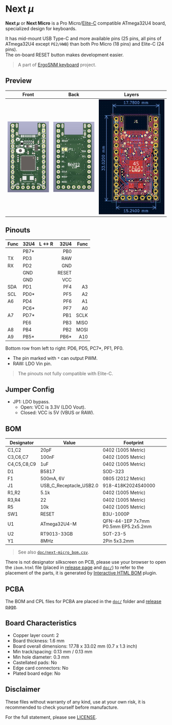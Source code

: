 # Next *μ*

**Next *μ*** or **Next Micro** is a Pro Micro/[Elite-C](https://deskthority.net/wiki/Elite-C) compatible ATmega32U4 board, specialized design for keyboards.

It has mid-mount USB Type-C and more available pins (25 pins, all pins of ATmega32U4 except `PE2/HWB`) than both Pro Micro (18 pins) and Elite-C (24 pins).  
The on-board RESET button makes development easier.

> A part of [ErgoSNM keyboard](https://github.com/ziteh/ergo-snm-keyboard) project.  

## Preview

| Front                           | Back                           | Layers                    |
| ------------------------------- | ------------------------------ | ------------------------- |
| ![](./doc/pcb_render_front.jpg) | ![](./doc/pcb_render_back.jpg) | ![](./doc/pcb_layers.jpg) |


## Pinouts
| Func | 32U4  | L <-> R |  32U4 | Func |
| :--- | :---- | :-----: | ----: | ---: |
|      | PB7\* |         |   PB0 |      |
| TX   | PD3   |         |   RAW |      |
| RX   | PD2   |         |   GND |      |
|      | GND   |         | RESET |      |
|      | GND   |         |   VCC |      |
| SDA  | PD1   |         |   PF4 |   A3 |
| SCL  | PD0\* |         |   PF5 |   A2 |
| A6   | PD4   |         |   PF6 |   A1 |
|      | PC6\* |         |   PF7 |   A0 |
| A7   | PD7\* |         |   PB1 | SCLK |
|      | PE6   |         |   PB3 | MISO |
| A8   | PB4   |         |   PB2 | MOSI |
| A9   | PB5\* |         | PB6\* |  A10 |

Bottom row from left to right: PD6, PD5, PC7\*, PF1, PF0.

- The pin marked with `*` can output PWM.
- RAW: LDO Vin pin.

> The pinouts not fully compatible with Elite-C.

## Jumper Config

- JP1: LDO bypass.
  - Open: VCC is 3.3V (LDO Vout).
  - Closed: VCC is 5V (VBUS or RAW). 

## BOM

| Designator  | Value                   | Footprint                           |
| ----------- | ----------------------- | ----------------------------------- |
| C1,C2       | 20pF                    | 0402 (1005 Metric)                  |
| C3,C6,C7    | 100nF                   | 0402 (1005 Metric)                  |
| C4,C5,C8,C9 | 1uF                     | 0402 (1005 Metric)                  |
| D1          | B5817                   | SOD-323                             |
| F1          | 500mA, 6V               | 0805 (2012 Metric)                  |
| J1          | USB_C_Receptacle_USB2.0 | 918-418K2024S40000                  |
| R1,R2       | 5.1k                    | 0402 (1005 Metric)                  |
| R3,R4       | 22                      | 0402 (1005 Metric)                  |
| R5          | 10k                     | 0402 (1005 Metric)                  |
| SW1         | RESET                   | B3U-1000P                           |
| U1          | ATmega32U4-M            | QFN-44-1EP 7x7mm P0.5mm EP5.2x5.2mm |
| U2          | RT9013-33GB             | SOT-23-5                            |
| Y1          | 8MHz                    | 2Pin 5x3.2mm                        |
> See also [`doc/next-micro_bom.csv`](./doc/next-micro_bom.csv).

There is not designator silkscreen on PCB, please use your browser to open the `ibom.html` file (placed in [release page][release] and [`doc/`](./doc/)) to refer to the placement of the parts, it is generated by [Interactive HTML BOM](https://github.com/openscopeproject/InteractiveHtmlBom) plugin.

## PCBA

The BOM and CPL files for PCBA are placed in the [`doc/`](./doc/) folder and [release page][release].

## Board Characteristics

- Copper layer count: 2
- Board thickness: 1.6 mm
- Board overall dimensions: 17.78 x 33.02 mm (0.7 x 1.3 inch)
- Min track/spacing: 0.13 mm / 0.13 mm
- Min hole diameter: 0.3 mm
- Castellated pads: No
- Edge card connectors: No
- Plated board edge: No

## Disclaimer

These files without warranty of any kind, use at your own risk, it is recommended to check yourself before manufacture.

For the full statement, please see [LICENSE](./LICENSE).

[release]: https://github.com/ziteh/next-micro/releases
